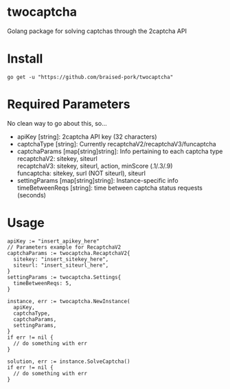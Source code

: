 # twocaptcha
Golang package for solving captchas through the 2captcha API

# Install
```
go get -u "https://github.com/braised-pork/twocaptcha"
```

# Required Parameters
No clean way to go about this, so...  
- apiKey [string]: 2captcha API key (32 characters)  
- captchaType [string]: Currently recaptchaV2/recaptchaV3/funcaptcha  
- captchaParams [map[string]string]: Info pertaining to each captcha type  
  recaptchaV2: sitekey, siteurl  
  recaptchaV3: sitekey, siteurl, action, minScore (.1/.3/.9)  
  funcaptcha: sitekey, surl (NOT siteurl), siteurl  
- settingParams [map[string]string]: Instance-specific info  
  timeBetweenReqs [string]: time between captcha status requests (seconds)  

# Usage
```
apiKey := "insert_apikey_here"
// Parameters example for RecaptchaV2
captchaParams := twocaptcha.RecaptchaV2{
  sitekey: "insert_sitekey_here",
  siteurl: "insert_siteurl_here",
}
settingParams := twocaptcha.Settings{
  timeBetweenReqs: 5,
}

instance, err := twocaptcha.NewInstance(
  apiKey,
  captchaType,
  captchaParams,
  settingParams,
}
if err != nil {
  // do something with err
}

solution, err := instance.SolveCaptcha()
if err != nil {
  // do something with err
}
```

